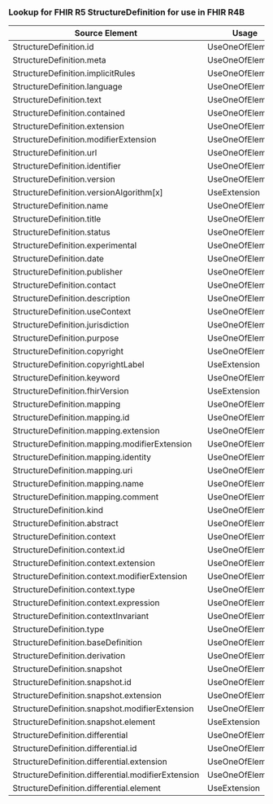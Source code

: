 ### Lookup for FHIR R5 StructureDefinition for use in FHIR R4B

| Source Element | Usage | Target |
| -------------- | ----- | ------ |
| StructureDefinition.id | UseOneOfElements | StructureDefinition.id,StructureDefinition.id |
| StructureDefinition.meta | UseOneOfElements | StructureDefinition.meta,StructureDefinition.meta |
| StructureDefinition.implicitRules | UseOneOfElements | StructureDefinition.implicitRules,StructureDefinition.implicitRules |
| StructureDefinition.language | UseOneOfElements | StructureDefinition.language,StructureDefinition.language |
| StructureDefinition.text | UseOneOfElements | StructureDefinition.text,StructureDefinition.text |
| StructureDefinition.contained | UseOneOfElements | StructureDefinition.contained,StructureDefinition.contained |
| StructureDefinition.extension | UseOneOfElements | StructureDefinition.extension,StructureDefinition.extension |
| StructureDefinition.modifierExtension | UseOneOfElements | StructureDefinition.modifierExtension,StructureDefinition.modifierExtension |
| StructureDefinition.url | UseOneOfElements | StructureDefinition.url,StructureDefinition.url |
| StructureDefinition.identifier | UseOneOfElements | StructureDefinition.identifier,StructureDefinition.identifier |
| StructureDefinition.version | UseOneOfElements | StructureDefinition.version,StructureDefinition.version |
| StructureDefinition.versionAlgorithm[x] | UseExtension | http://hl7.org/fhir/5.0/StructureDefinition/extension-StructureDefinition.versionAlgorithm |
| StructureDefinition.name | UseOneOfElements | StructureDefinition.name,StructureDefinition.name |
| StructureDefinition.title | UseOneOfElements | StructureDefinition.title,StructureDefinition.title |
| StructureDefinition.status | UseOneOfElements | StructureDefinition.status,StructureDefinition.status |
| StructureDefinition.experimental | UseOneOfElements | StructureDefinition.experimental,StructureDefinition.experimental |
| StructureDefinition.date | UseOneOfElements | StructureDefinition.date,StructureDefinition.date |
| StructureDefinition.publisher | UseOneOfElements | StructureDefinition.publisher,StructureDefinition.publisher |
| StructureDefinition.contact | UseOneOfElements | StructureDefinition.contact,StructureDefinition.contact |
| StructureDefinition.description | UseOneOfElements | StructureDefinition.description,StructureDefinition.description |
| StructureDefinition.useContext | UseOneOfElements | StructureDefinition.useContext,StructureDefinition.useContext |
| StructureDefinition.jurisdiction | UseOneOfElements | StructureDefinition.jurisdiction,StructureDefinition.jurisdiction |
| StructureDefinition.purpose | UseOneOfElements | StructureDefinition.purpose,StructureDefinition.purpose |
| StructureDefinition.copyright | UseOneOfElements | StructureDefinition.copyright,StructureDefinition.copyright |
| StructureDefinition.copyrightLabel | UseExtension | http://hl7.org/fhir/5.0/StructureDefinition/extension-StructureDefinition.copyrightLabel |
| StructureDefinition.keyword | UseOneOfElements | StructureDefinition.keyword,StructureDefinition.keyword |
| StructureDefinition.fhirVersion | UseExtension | http://hl7.org/fhir/5.0/StructureDefinition/extension-StructureDefinition.fhirVersion |
| StructureDefinition.mapping | UseOneOfElements | StructureDefinition.mapping,StructureDefinition.mapping |
| StructureDefinition.mapping.id | UseOneOfElements | StructureDefinition.mapping.id,StructureDefinition.mapping.id |
| StructureDefinition.mapping.extension | UseOneOfElements | StructureDefinition.mapping.extension,StructureDefinition.mapping.extension |
| StructureDefinition.mapping.modifierExtension | UseOneOfElements | StructureDefinition.mapping.modifierExtension,StructureDefinition.mapping.modifierExtension |
| StructureDefinition.mapping.identity | UseOneOfElements | StructureDefinition.mapping.identity,StructureDefinition.mapping.identity |
| StructureDefinition.mapping.uri | UseOneOfElements | StructureDefinition.mapping.uri,StructureDefinition.mapping.uri |
| StructureDefinition.mapping.name | UseOneOfElements | StructureDefinition.mapping.name,StructureDefinition.mapping.name |
| StructureDefinition.mapping.comment | UseOneOfElements | StructureDefinition.mapping.comment,StructureDefinition.mapping.comment |
| StructureDefinition.kind | UseOneOfElements | StructureDefinition.kind,StructureDefinition.kind |
| StructureDefinition.abstract | UseOneOfElements | StructureDefinition.abstract,StructureDefinition.abstract |
| StructureDefinition.context | UseOneOfElements | StructureDefinition.context,StructureDefinition.context |
| StructureDefinition.context.id | UseOneOfElements | StructureDefinition.context.id,StructureDefinition.context.id |
| StructureDefinition.context.extension | UseOneOfElements | StructureDefinition.context.extension,StructureDefinition.context.extension |
| StructureDefinition.context.modifierExtension | UseOneOfElements | StructureDefinition.context.modifierExtension,StructureDefinition.context.modifierExtension |
| StructureDefinition.context.type | UseOneOfElements | StructureDefinition.context.type,StructureDefinition.context.type |
| StructureDefinition.context.expression | UseOneOfElements | StructureDefinition.context.expression,StructureDefinition.context.expression |
| StructureDefinition.contextInvariant | UseOneOfElements | StructureDefinition.contextInvariant,StructureDefinition.contextInvariant |
| StructureDefinition.type | UseOneOfElements | StructureDefinition.type,StructureDefinition.type,StructureDefinition.type |
| StructureDefinition.baseDefinition | UseOneOfElements | StructureDefinition.baseDefinition,StructureDefinition.baseDefinition |
| StructureDefinition.derivation | UseOneOfElements | StructureDefinition.derivation,StructureDefinition.derivation |
| StructureDefinition.snapshot | UseOneOfElements | StructureDefinition.snapshot,StructureDefinition.snapshot |
| StructureDefinition.snapshot.id | UseOneOfElements | StructureDefinition.snapshot.id,StructureDefinition.snapshot.id |
| StructureDefinition.snapshot.extension | UseOneOfElements | StructureDefinition.snapshot.extension,StructureDefinition.snapshot.extension |
| StructureDefinition.snapshot.modifierExtension | UseOneOfElements | StructureDefinition.snapshot.modifierExtension,StructureDefinition.snapshot.modifierExtension |
| StructureDefinition.snapshot.element | UseExtension | http://hl7.org/fhir/5.0/StructureDefinition/extension-StructureDefinition.snapshot.element |
| StructureDefinition.differential | UseOneOfElements | StructureDefinition.differential,StructureDefinition.differential |
| StructureDefinition.differential.id | UseOneOfElements | StructureDefinition.differential.id,StructureDefinition.differential.id |
| StructureDefinition.differential.extension | UseOneOfElements | StructureDefinition.differential.extension,StructureDefinition.differential.extension |
| StructureDefinition.differential.modifierExtension | UseOneOfElements | StructureDefinition.differential.modifierExtension,StructureDefinition.differential.modifierExtension |
| StructureDefinition.differential.element | UseExtension | http://hl7.org/fhir/5.0/StructureDefinition/extension-StructureDefinition.differential.element |
